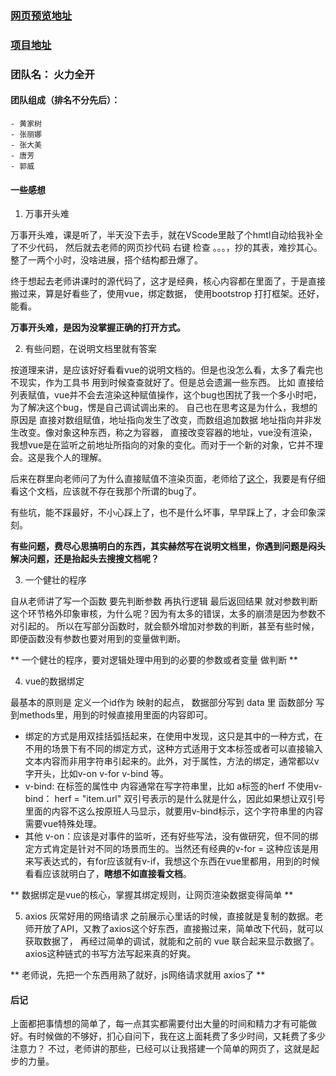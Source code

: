### [网页预览地址](https://mycolourfullife.github.io/showYourBeautifuHeart/)

### [项目地址](https://github.com/MyColourfulLife/showYourBeautifuHeart.git)

### 团队名： 火力全开

#### 团队组成（排名不分先后）：
	- 黄家树
	- 张丽娜
	- 张大美
	- 唐芳
	- 郭威

#### 一些感想

1. 万事开头难

万事开头难，课是听了，半天没下去手，就在VScode里敲了个hmtl自动给我补全了不少代码，
然后就去老师的网页抄代码 右键 检查  。。。，抄的其表，难抄其心。整了一两个小时，没啥进展，搭个结构都丑爆了。

终于想起去老师讲课时的源代码了，这才是经典，核心内容都在里面了，于是直接搬过来，算是好看些了，使用vue，绑定数据，
使用bootstrop 打打框架。还好，能看。

**万事开头难，是因为没掌握正确的打开方式。**

2. 有些问题，在说明文档里就有答案

按道理来讲，是应该好好看看vue的说明文档的。但是也没怎么看，太多了看完也不现实，作为工具书 用到时候查查就好了。但是总会遗漏一些东西。
比如 直接给列表赋值，vue并不会去渲染这种赋值操作，这个bug也困扰了我一个多小时吧，为了解决这个bug，愣是自己调试调出来的。
自己也在思考这是为什么，我想的原因是 直接对数组赋值，地址指向发生了改变，而数组追加数据 地址指向并非发生改变。像对象这种东西，称之为容器，
直接改变容器的地址，vue没有渲染，我想vue是在监听之前地址所指向的对象的变化。而对于一个新的对象，它并不理会。这是我个人的理解。

后来在群里向老师问了为什么直接赋值不渲染页面，老师给了[这个](https://cn.vuejs.org/v2/guide/list.html#数组更新检测)，我要是有仔细看这个文档，应该就不存在我那个所谓的bug了。
 
 有些坑，能不踩最好，不小心踩上了，也不是什么坏事，早早踩上了，才会印象深刻。

 **有些问题，费尽心思搞明白的东西，其实赫然写在说明文档里，你遇到问题是闷头解决问题，还是抬起头去搜搜文档呢？**

3. 一个健壮的程序

自从老师讲了写一个函数 要先判断参数 再执行逻辑 最后返回结果
就对参数判断这个环节格外印象审核，为什么呢？因为有太多的错误，太多的崩溃是因为参数不对引起的。
所以在写部分函数时，就会额外增加对参数的判断，甚至有些时候，即便函数没有参数也要对用到的变量做判断。

** 一个健壮的程序，要对逻辑处理中用到的必要的参数或者变量 做判断 **

4. vue的数据绑定

最基本的原则是 定义一个id作为 映射的起点， 数据部分写到 data 里 函数部分 写到methods里，用到的时候直接用里面的内容即可。
- 绑定的方式是用双挂括弧括起来，在使用中发现，这只是其中的一种方式，在不用的场景下有不同的绑定方式，这种方式适用于文本标签或者可以直接输入文本内容而非用字符串引起来的。此外，对于属性，方法的绑定，通常都以v字开头，比如v-on v-for v-bind 等。
- v-bind: 在标签的属性中 内容通常在写字符串里，比如 a标签的herf 不使用v-bind： herf = "item.url"  双引号表示的是什么就是什么，因此如果想让双引号里面的内容不这么按原班人马显示，就要用v-bind标示，这个字符串里的内容需要vue特殊处理。
- 其他 v-on：应该是对事件的监听，还有好些写法，没有做研究，但不同的绑定方式肯定是针对不同的场景而生的。当然还有经典的v-for = 这种应该是用来写表达式的，有for应该就有v-if，我想这个东西在vue里都用，用到的时候看看应该就明白了，**瞎想不如直接看文档**。

** 数据绑定是vue的核心，掌握其绑定规则，让网页渲染数据变得简单 **

5. axios 灰常好用的网络请求
之前展示心里话的时候，直接就是复制的数据。老师开放了API，又教了axios这个好东西，直接搬过来，简单改下代码，就可以获取数据了，
再经过简单的调试，就能和之前的 vue 联合起来显示数据了。
axios这种链式的书写方法写起来真的好爽。

** 老师说，先把一个东西用熟了就好，js网络请求就用 axios了 **


#### 后记
上面都把事情想的简单了，每一点其实都需要付出大量的时间和精力才有可能做好。有时候做的不够好，扪心自问下，我在这上面耗费了多少时间，又耗费了多少注意力？
不过，老师讲的那些，已经可以让我搭建一个简单的网页了，这就是起步的力量。



